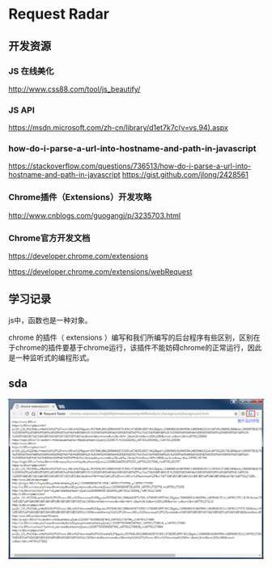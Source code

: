 # Request Radar

## 开发资源

### JS 在线美化 

http://www.css88.com/tool/js_beautify/

### JS API 

https://msdn.microsoft.com/zh-cn/library/d1et7k7c(v=vs.94).aspx

### how-do-i-parse-a-url-into-hostname-and-path-in-javascript   

https://stackoverflow.com/questions/736513/how-do-i-parse-a-url-into-hostname-and-path-in-javascript
https://gist.github.com/jlong/2428561

### Chrome插件（Extensions）开发攻略

http://www.cnblogs.com/guogangj/p/3235703.html

### Chrome官方开发文档 

https://developer.chrome.com/extensions

https://developer.chrome.com/extensions/webRequest


## 学习记录

js中，函数也是一种对象。

chrome 的插件（ extensions ）编写和我们所编写的后台程序有些区别，区别在于chrome的插件要基于chrome运行，该插件不能妨碍chrome的正常运行，因此是一种监听式的编程形式。

## sda

<img src="1.png" >

